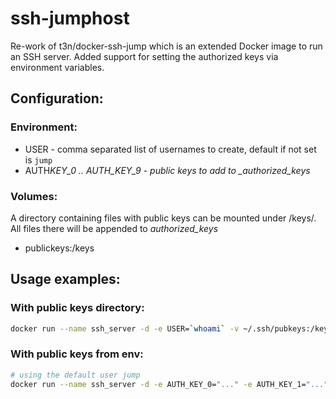 # ssh-jumphost

Re-work of t3n/docker-ssh-jump which is an extended Docker image to run an SSH server.
Added support for setting the authorized keys via environment variables.

## Configuration:

### Environment:

- USER - comma separated list of usernames to create, default if not set is `jump`
- AUTH*KEY_0 .. AUTH_KEY_9 - public keys to add to \_authorized_keys*

### Volumes:

A directory containing files with public keys can be mounted under /keys/. All files there will be appended to _authorized_keys_

- publickeys:/keys

## Usage examples:

### With public keys directory:

```sh
docker run --name ssh_server -d -e USER=`whoami` -v ~/.ssh/pubkeys:/keys ghcr.io/zaro/docker-ssh-jump
```

### With public keys from env:

```sh
# using the default user jump
docker run --name ssh_server -d -e AUTH_KEY_0="..." -e AUTH_KEY_1="..." ghcr.io/zaro/docker-ssh-jump
```
